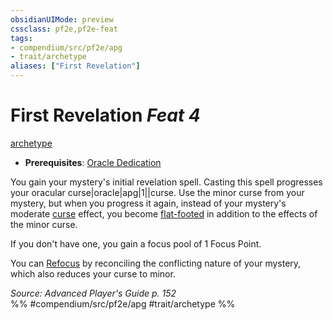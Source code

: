 ```yaml
---
obsidianUIMode: preview
cssclass: pf2e,pf2e-feat
tags:
- compendium/src/pf2e/apg
- trait/archetype
aliases: ["First Revelation"]
---
```

# First Revelation  *Feat 4*  
[archetype](../../Rules/traits/archetype.md)  

- **Prerequisites**: [Oracle Dedication](oracle-dedication-apg.md)

You gain your mystery's initial revelation spell. Casting this spell progresses your oracular curse|oracle|apg|1||curse. Use the minor curse from your mystery, but when you progress it again, instead of your mystery's moderate [curse](../../Rules/traits/curse.md) effect, you become [flat-footed](../../Rules/conditions.md#Flat-footed) in addition to the effects of the minor curse.

If you don't have one, you gain a focus pool of 1 Focus Point.

You can [Refocus](../../Rules/actions/refocus.md) by reconciling the conflicting nature of your mystery, which also reduces your curse to minor.

*Source: Advanced Player's Guide p. 152*  
%% #compendium/src/pf2e/apg #trait/archetype %%